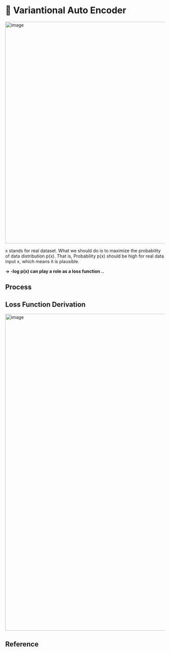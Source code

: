 # 🧩 Variantional Auto Encoder

<img width="1700" height="700" alt="image" src="https://github.com/user-attachments/assets/dc3277c6-fb40-4859-9207-3323bb4b207f" />

x stands for real dataset. What we should do is to maximize the probability of data distribution p(x). That is, Probability p(x) should be high for real data input x, which means it is plausible. 

**-> -log p(x) can play a role as a loss function ..**

## Process




## Loss Function Derivation
<img width="1613" height="1000" alt="image" src="https://github.com/user-attachments/assets/0779af0f-3de2-4c1a-8013-1369b1440ce3" />


## Reference




